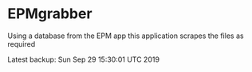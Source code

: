 # EPMgrabber
Using a database from the EPM app this application scrapes the files as required


Latest backup: Sun Sep 29 15:30:01 UTC 2019
